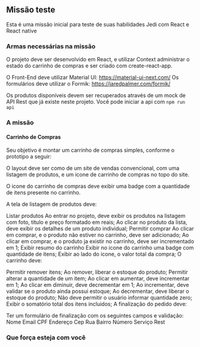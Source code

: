 ## Missão teste

Esta é uma missão inicial para teste de suas habilidades Jedi com React e React native

### Armas necessárias na missão

O projeto deve ser desenvolvido em React, e utilizar Context administrar o estado do carrinho de compras e ser criado com create-react-app.

O Front-End deve utilizar Material UI: https://material-ui-next.com/
Os formulários deve utilizar o Formik: https://jaredpalmer.com/formik/

Os produtos disponíveis devem ser recuperados através de um mock de API Rest que já existe neste projeto. Você pode  iniciar a api com `npm run api`

### A missão
#### Carrinho de Compras

Seu objetivo é montar um carrinho de compras simples, conforme o prototipo a seguir:

O layout deve ser como de um site de vendas convencional, com uma listagem de produtos, e um icone de carrinho de compras no topo do site.

O icone do carrinho de compras deve exibir uma badge com a quantidade de itens presente no carrinho.

A tela de listagem de produtos deve:

Listar produtos
Ao entrar no projeto, deve exibir os produtos na listagem com foto, titulo e preço formatado em reais;
Ao clicar no produto da lista, deve exibir os detalhes de um produto individual;
Permitir comprar
Ao clicar em comprar, e o produto não estiver no carrinho, deve ser adicionado;
Ao clicar em comprar, e o produto ja existir no carrinho, deve ser incrementado em 1;
Exibir resumo do carrinho
Exibir no icone do carrinho uma badge com quantidade de itens;
Exibir ao lado do icone, o valor total da compra;
O carrinho deve:

Permitir remover itens;
Ao remover, liberar o estoque do produto;
Permitir alterar a quantidade de um item;
Ao clicar em aumentar, deve incrementar em 1;
Ao clicar em diminuir, deve decrementar em 1;
Ao incrementar, deve validar se o produto ainda possui estoque;
Ao decrementar, deve liberar o estoque do produto;
Não deve permitir o usuário informar quantidade zero;
Exibir o somatório total dos itens incluidos;
A finalização do pedido deve:

Ter um formulário de finalização com os seguintes campos e validação:
Nome
Email
CPF
Endereço
Cep
Rua
Bairro
Número
Serviço Rest

### Que força esteja com você
